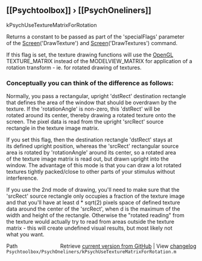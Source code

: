 ## [[Psychtoolbox]] &#8250; [[PsychOneliners]]

kPsychUseTextureMatrixForRotation  
  
Returns a constant to be passed as part of the 'specialFlags' parameter  
of the [Screen](Screen)('DrawTexture') and [Screen](Screen)('DrawTextures') command.  
  
If this flag is set, the texture drawing functions will use the [OpenGL](OpenGL)  
TEXTURE\_MATRIX instead of the MODELVIEW\_MATRIX for application of a  
rotation transform - ie. for rotated drawing of textures.  
  
### Conceptually you can think of the difference as follows:  
  
Normally, you pass a rectangular, upright 'dstRect' destination rectangle  
that defines the area of the window that should be overdrawn by the  
texture. If the 'rotationAngle' is non-zero, this 'dstRect' will be  
rotated around its center, thereby drawing a rotated texture onto the  
screen. The pixel data is read from the upright 'srcRect' source  
rectangle in the texture image matrix.  
  
If you set this flag, then the destination rectangle 'dstRect' stays at  
its defined upright position, whereas the 'srcRect' rectangular source  
area is rotated by 'rotationAngle' around its center, so a rotated area  
of the texture image matrix is read out, but drawn upright into the  
window. The advantage of this mode is that you can draw a lot rotated  
textures tightly packed/close to other parts of your stimulus without  
interference.  
  
If you use the 2nd mode of drawing, you'll need to make sure that the  
'srcRect' source rectangle only occupies a fraction of the texture image  
and that you'll have at least d \* sqrt(2) pixels space of defined texture  
data around the center of the 'srcRect', when d is the maximum of the  
width and height of the rectangle. Otherwise the "rotated reading" from  
the texture would actually try to read from areas outside the texture  
matrix - this will create undefined visual results, but most likely not  
what you want.  




<div class="code_header" style="text-align:right;">
  <span style="float:left;">Path&nbsp;&nbsp;</span> <span class="counter">Retrieve <a href=
  "https://raw.github.com/Psychtoolbox-3/Psychtoolbox-3/beta/Psychtoolbox/PsychOneliners/kPsychUseTextureMatrixForRotation.m">current version from GitHub</a> | View <a href=
  "https://github.com/Psychtoolbox-3/Psychtoolbox-3/commits/beta/Psychtoolbox/PsychOneliners/kPsychUseTextureMatrixForRotation.m">changelog</a></span>
</div>
<div class="code">
  <code>Psychtoolbox/PsychOneliners/kPsychUseTextureMatrixForRotation.m</code>
</div>

